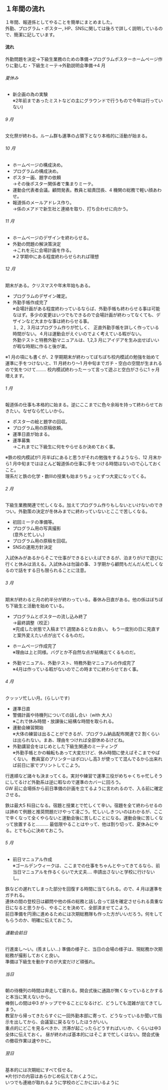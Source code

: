 ## １年間の流れ
１年間、報道係としてやることを簡単にまとめました。  
外勤、プログラム・ポスター,
HP、SNSに関しては後ろで詳しく説明しているので、簡潔に記しています。

#### 流れ  
外勤問題を決定→下級生業務のための準備→プログラムポスターホームページ作りに勤しむ・下級生ミーテ→外勤説明会準備→4 月


###### 夏休み
* 新企画の為の実験  
※2年前まであったミストなどの主にグラウンドで行うもので今年は行っていない)

###### 9 月
文化祭が終わる。ルーム群も運準の占領下となり本格的に活動が始まる。

###### 10 月
* ホームページの構成決め。
* プログラムの構成決め。
* ポスター画、題字の依頼  
→その後ポスター関係者で集まりミーテ。
* 運動会代表者会議。顧問発表。教員と組責団長、4 機関の総務で軽い顔あわせ。
* 報道係のメールアドレス作り。  
→係のメアドで新生社と連絡を取り、打ち合わせに向かう。

###### 11 月
* ホームページのデザインを終わらせる。
* 外勤の問題の解決策決定  
→これを元に会場計画を作る。  
※２学期中にある程度終わらせられれば理想  

###### 12 月
期末がある。クリスマスや年末年始もある。
* プログラムのデザイン確定。
* 外勤手帳作成完了  
※会場計画がある程度終わっているならば、外勤手帳も終わらせる事は可能なはず。多少の変更はいつでもできるので会場計画が終わってなくても、デザインなど大まかな事は終わらせる事。  
１, ２, ３月はプログラム作りが忙しく、
正直外勤手帳を詳しく作っている時間がない。４月は運動会がえぐいのでよく考えている暇がない。  
外勤テストと特務外勤マニュアルは、1,2,3 月にアイデアを生み出せばいいが暇な時期に作ると後が楽。  

※1 月の項にも書くが、2 学期期末が終わってぼちぼち校内模試の勉強を始めて運準に手をつけないと、11 月終わり〜1 月中旬までガチ・空白の空間が生まれるので気をつけて........ 校内模試終わったーって言って遊ぶと空白がさらに1 ヶ月増えます。

###### 1 月
報道係の仕事も本格的に始まる。逆にここまでに色々余裕を持って終わらせておきたい。なぜなら忙しいから。
* ポスターの絵と題字の回収。
* プログラム用の原稿依頼。
* 運準日直が始まる。
* 運準募集  
→これまでに下級生に何をやらせるか決めておく事。  

※鉄の校内模試が1 月半ばにあると思うがそれの勉強をするようなら、12 月末から1 月中旬まではほとんど報道係の仕事に手をつける時間はないので心しておくこと。  
理系だと鉄の化学・数Ⅲの授業も始まりちょっとずつ大変になってくる。

###### 2 月
下級生業務関連で忙しくなる。加えてプログラム作りもしないといけないのできつい。外勤策の決定が冬休みまでに終わっていないとここで苦しくなる。

* 初回ミーテの準備等。
* プログラム用の写真撮影  
(意外と忙しい。)
* プログラム用の原稿を回収。
* SNSの運用方針決定

入試休みがあるからそこで仕事ができるといえばできるが、泊まりがけで遊びに行くと休みは消える。入試休みは勿論の事、３学期から顧問もだんだん忙しくなるので話をする日も限られることに注意。
###### 3 月
期末が終わると月の約半分が終わっている。春休み日直がある。他の係はぼちぼち下級生と活動を始めている。
* プログラムとポスターの流し込み終了  
→最終調整（校正）  
※完成した状態で入稿まで1 週間あるとなお良い。  もう一度別の日に見直すと案外変えたい点が出てくるものだ。

* ホームページ作成完了  
※理由は上と同様。バグとか不自然な点が結構出てくるものだ。  
* 外勤マニュアル、外勤テスト、特務外勤マニュアルの作成完了  
※4月は作っている暇がないのでこの時までに終わらせておく事。

###### 4 月
クッッソ忙しい月。(らしいです)  
* 運準日直
* 警備計画や待機列についての話し合い（with 大人）  
※これで休み時間・放課後に結構な時間を取られる。
* 運動会練習開始  
※大体の練習は出ることができるが、プログラム納品配布関連で2 割くらいは出られない。まあ、理由をつければ全部休めるけどね。
* 外勤講習会をはじめとした下級生関連のミーティング  
※外勤手帳とかの輪転もあって大変だけど、休み時間に使えばそこまでやばくない。
教員室のプリンターはボロいし高3 が使ってて混んでるから出来れば前日に家でプリントしてこよう。

行進順など諸々も決まってくる。実対や練習で運準三役がめちゃくちゃ忙しそうにしてるけど外勤系は逆に暇なので運準のカバーに回ろう。  
GW 前に会場係から前日準備の計画を立てるように言われるので、入る前に確定させる。  

鉄は最大5 科目になる。宿題と授業とで忙しくて辛い。宿題を全て終わらせるのは諦めて例題と推奨問題だけやって凌ごう。忙しいしきついのはわかるが、ここで辛くなって全くやらないと運動会後に苦しむことになる。運動会後に苦しくなって放置すると.......... 最低限やることはやって、他は割り切って、夏休みにやる。とでも心に決めておこう。

###### 5 月
* 前日マニュアル作成  
※ゴールデンウィークは、ここまでの仕事をちゃんとやってきてるなら、前当日マニュアルを作るくらいで大丈夫.... 申請出さないと学校に行けないし。  

鉄などの遅れてしまった部分を回復する時間に当てられる。ので、4 月は運準をガチれる。  
連休の間の登校日は顧問や他の係の総務と話し合って話を確定させられる貴重な日になると思うから、やることを決めて、全部済ませてこよう。  
前日準備を円滑に進めるためには次期総務隊も作った方がいいだろう。何をしてもらうのか、明確に伝えておこう。

###### 運動会前日  
行進楽し〜い。(羨ましい...)
準備の様子と、当日の会場の様子は、現総務か次期総務が撮影しておくと良い。  
準備は下級生を動かすのが大変だけど頑張れ。

###### 当日
朝の待機列の時間は奔走して疲れる。開会式後に通路が無くなっているとかすると本当に笑えないから。  
棒倒しの間は中3 がトップでやることになるけど、どうしても混雑が出てきてしまう。  
教室から帰ってきたらすぐに一回外勤本部に寄って、どうなっているか聞いて指示を出してから、会議室に戻るなりしたほうがいい。   
重点的にどこを見るべきか、渋滞が起こったらどうすればいいか、くらいは中3 全体に伝えておく。
昼が終われば基本的にはそこまで忙しくはない。閉会式後の撤収作業は速やかに。

###### 翌日
基本的には次期総にすべて任せる。  
※片付けの内容はあらかじめ伝えておくように。  
いつでも連絡が取れるように学校のどこかにはいるように
